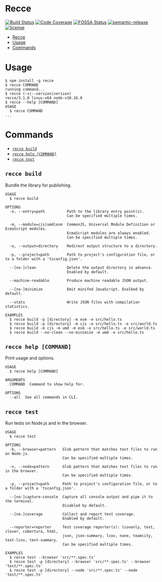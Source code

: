 # Recce

[![Build Status](https://travis-ci.org/escapace/recce.svg?branch=master)](https://travis-ci.org/escapace/recce)
[![Code Coverage](https://codecov.io/gh/escapace/recce/branch/master/graph/badge.svg)](https://codecov.io/gh/escapace/recce)
[![FOSSA Status](https://app.fossa.com/api/projects/git%2Bgithub.com%2Fescapace%2Frecce.svg?type=shield)](https://app.fossa.com/projects/git%2Bgithub.com%2Fescapace%2Frecce?ref=badge_shield)
[![semantic-release](https://img.shields.io/badge/%20%20%F0%9F%93%A6%F0%9F%9A%80-semantic--release-e10079.svg)](https://github.com/semantic-release/semantic-release)
[![license](https://img.shields.io/badge/license-Mozilla%20Public%20License%20Version%202.0-blue.svg)]()

<!-- toc -->
* [Recce](#recce)
* [Usage](#usage)
* [Commands](#commands)
<!-- tocstop -->

# Usage

<!-- usage -->
```sh-session
$ npm install -g recce
$ recce COMMAND
running command...
$ recce (-v|--version|version)
recce/3.1.0 linux-x64 node-v10.16.0
$ recce --help [COMMAND]
USAGE
  $ recce COMMAND
...
```
<!-- usagestop -->

# Commands

<!-- commands -->
* [`recce build`](#recce-build)
* [`recce help [COMMAND]`](#recce-help-command)
* [`recce test`](#recce-test)

## `recce build`

Bundle the library for publishing.

```
USAGE
  $ recce build

OPTIONS
  -e, --entry=path          Path to the library entry point(s).
                            Can be specified multiple times.

  -m, --module=cjs|umd|esm  CommonJS, Universal Module Definition or EcmaScript modules.
                            EcmaScript modules are always enabled.
                            Can be specified multiple times.

  -o, --output=directory    Redirect output structure to a directory.

  -p, --project=path        Path to project's configuration file, or to a folder with a 'tsconfig.json'.

  --[no-]clean              Delete the output directory in advance.
                            Enabled by default.

  --machine-readable        Produce machine readable JSON output.

  --[no-]minimize           Emit minifed JavaScript. Enalbed by default.

  --stats                   Write JSON files with compilation statistics.

EXAMPLES
  $ recce build -p [directory] -m esm -e src/hello.ts
  $ recce build -p [directory] -m cjs -e src/hello.ts -e src/world.ts
  $ recce build -m cjs -m umd -m esm -e src/hello.ts -e src/world.ts
  $ recce build --no-clean --no-minimize -m umd -e src/hello.ts
```

## `recce help [COMMAND]`

Print usage and options.

```
USAGE
  $ recce help [COMMAND]

ARGUMENTS
  COMMAND  Command to show help for.

OPTIONS
  --all  See all commands in CLI.
```

## `recce test`

Run tests on Node.js and in the browser.

```
USAGE
  $ recce test

OPTIONS
  -b, --browser=pattern   Glob pattern that matches test files to run on Node.js.
                          Can be specified multiple times.

  -n, --node=pattern      Glob pattern that matches test files to run in the browser.
                          Can be specified multiple times.

  -p, --project=path      Path to project's configuration file, or to a folder with a 'tsconfig.json'.

  --[no-]capture-console  Capture all console output and pipe it to the terminal.
                          Disabled by default.

  --[no-]coverage         Collect and report test coverage.
                          Enabled by default.

  --reporter=reporter     Test coverage reporter(s): lcovonly, text, clover, cobertura, html,
                          json, json-summary, lcov, none, teamcity, text-lcov, text-summary.
                          Can be specified multiple times.

EXAMPLES
  $ recce test --browser 'src/**.spec.ts'
  $ recce test -p [directory] --browser 'src/**.spec.ts' --browser 'test/**.spec.ts'
  $ recce test -p [directory] --node 'src/**.spec.ts' --node 'test/**.spec.ts'
```
<!-- commandsstop -->
